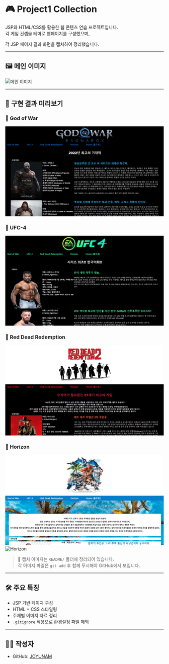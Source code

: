 # 🎮 Project1 Collection

JSP와 HTML/CSS를 활용한 웹 콘텐츠 연습 프로젝트입니다.  
각 게임 컨셉을 테마로 웹페이지를 구성했으며,  
 
각 JSP 페이지 결과 화면을 캡처하여 정리했습니다.

---

## 🖼️ 메인 이미지

![메인 이미지](src/main/webapp/image/main.jpg)

---

## 📸 구현 결과 미리보기

### 🔹 God of War
![God of War](src/main/webapp/image/Readme/GOW.jpg)

### 🔹 UFC-4
![UFC-4](src/main/webapp/image/Readme/UFC.jpg)

### 🔹 Red Dead Redemption
![RDR](src/main/webapp/image/Readme/RDR.jpg)

### 🔹 Horizon
![Horizon](src/main/webapp/image/Readme/Horizon.jpg)
![Horizon](src/main/webapp/image/Readme/Horizon_full_screen_capture.png)

> 📂 캡처 이미지는 `README/` 폴더에 정리되어 있습니다.  
> 각 이미지 파일은 `git add` 후 함께 푸시해야 GitHub에서 보입니다.

---

## 🛠 주요 특징
- JSP 기반 페이지 구성
- HTML + CSS 스타일링
- 주제별 이미지 자료 정리
- `.gitignore` 적용으로 환경설정 파일 제외

---

## 🧑‍💻 작성자
- GitHub: [JOYUNAM](https://github.com/JOYUNAM)